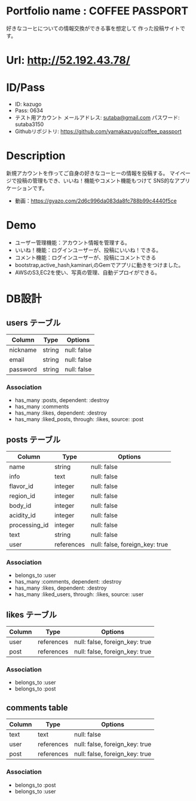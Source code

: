# Portfolio name : COFFEE PASSPORT

好きなコーヒについての情報交換ができる事を想定して
作った投稿サイトです。

# Url: http://52.192.43.78/

# ID/Pass

* ID: kazugo
* Pass: 0634
* テスト用アカウント
  メールアドレス: sutaba@gmail.com
  パスワード: sutaba3150
* Githubリポジトリ: https://github.com/yamakazugo/coffee_passport


# Description

新規アカウントを作ってご自身の好きなコーヒーの情報を投稿する。
マイページで投稿の管理もでき、いいね！機能やコメント機能もつけて
SNS的なアプリケーションです。

* 動画：https://gyazo.com/2d6c996da083da8fc788b99c4440f5ce

# Demo

* ユーザー管理機能：アカウント情報を管理する。
* いいね！機能：ログインユーザーが、投稿にいいね！できる。
* コメント機能：ログインユーザーが、投稿にコメントできる
* bootstrap,active_hash,kaminari,のGemでアプリに動きをつけました。
* AWSのS3,EC2を使い、写真の管理、自動デプロイができる。



# DB設計

## users テーブル

| Column                  | Type   | Options     |
| ----------------------- | ------ | ----------- |
| nickname                | string | null: false |
| email                   | string | null: false |
| password                | string | null: false |


### Association

- has_many :posts, dependent: :destroy
- has_many :comments
- has_many :likes, dependent: :destroy
- has_many :liked_posts, through: :likes, source: :post

## posts テーブル

| Column                  | Type        | Options                        |
| ----------------------- | ---------   | ------------------------------ |
| name                    | string      | null: false                    |
| info                    | text        | null: false                    |
| flavor_id               | integer     | null: false                    |
| region_id               | integer     | null: false                    |
| body_id                 | integer     | null: false                    | 
| acidity_id              | integer     | null: false                    |
| processing_id           | integer     | null: false                    |
| text                    | string      | null: false                    |
| user                    | references  | null: false, foreign_key: true |


### Association

- belongs_to :user
- has_many :comments, dependent: :destroy
- has_many :likes, dependent: :destroy
- has_many :liked_users, through: :likes, source: :user


## likes テーブル

| Column     | Type       | Options                        |
| ---------- | ---------- | ------------------------------ |
| user       | references | null: false, foreign_key: true |
| post       | references | null: false, foreign_key: true |

### Association

- belongs_to :user
- belongs_to :post

## comments table

| Column      | Type       | Options                        |
|-------------|------------|------------------------------- |
| text        | text       | null: false                    |
| user        | references | null: false, foreign_key: true |
| post        | references | null: false, foreign_key: true |

### Association

- belongs_to :post
- belongs_to :user